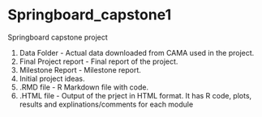 # Springboard_capstone1
Springboard capstone project 
1. Data Folder - Actual data downloaded from CAMA used in the project.
2. Final Project report - Final report of the project.
3. Milestone Report - Milestone report.
4. Initial project ideas.
5. .RMD file - R Markdown file with code.
6. .HTML file - Output of the prject in HTML format. It has R code, plots, results and explinations/comments for each module
